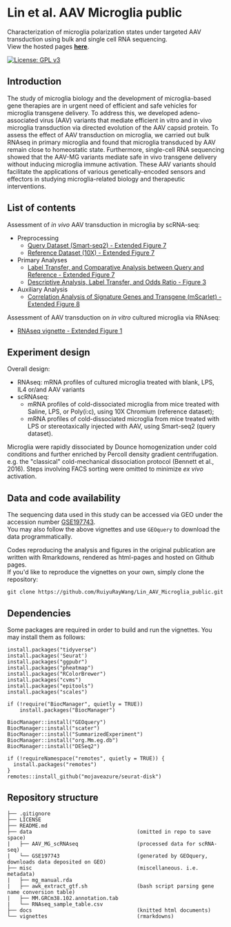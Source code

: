 # Lin et al. AAV Microglia public

Characterization of microglia polarization states under targeted AAV transduction using bulk and single cell RNA sequencing.  
View the hosted pages [**here**](https://ruiyuraywang.github.io/Lin_AAV_Microglia_public/index.html).

[![License: GPL v3](https://img.shields.io/badge/License-GPLv3-blue.svg)](https://www.gnu.org/licenses/gpl-3.0)

## Introduction

The study of microglia biology and the development of microglia-based gene therapies are in urgent need of efficient and safe vehicles for microglia transgene delivery. To address this, we developed adeno-associated virus (AAV) variants that mediate efficient in vitro and in vivo microglia transduction via directed evolution of the AAV capsid protein. To assess the effect of AAV transduction on microglia, we carried out bulk RNAseq in primary microglia and found that microglia transduced by AAV remain close to homeostatic state. Furthermore, single-cell RNA sequencing showed that the AAV-MG variants mediate safe in vivo transgene delivery without inducing microglia immune activation. These AAV variants should facilitate the applications of various genetically-encoded sensors and effectors in studying microglia-related biology and therapeutic interventions.

## List of contents

Assessment of *in vivo* AAV transduction in microglia by scRNA-seq:

  * Preprocessing
    + [Query Dataset (Smart-seq2) - Extended Figure 7](https://ruiyuraywang.github.io/Lin_AAV_Microglia_public/ExtFig7_scRNAseq_query_QC.html)
    + [Reference Dataset (10X) - Extended Figure 7](https://ruiyuraywang.github.io/Lin_AAV_Microglia_public/ExtFig7_scRNAseq_reference_QC.html.html)
  * Primary Analyses
    + [Label Transfer, and Comparative Analysis between Query and Reference - Extended Figure 7](https://ruiyuraywang.github.io/Lin_AAV_Microglia_public/ExtFig7_scRNAseq_label_transfer.html)
    + [Descriptive Analysis, Label Transfer, and Odds Ratio - Figure 3](https://ruiyuraywang.github.io/Lin_AAV_Microglia_public/Fig3_main_figs.html)
  * Auxiliary Analysis
    + [Correlation Analysis of Signature Genes and Transgene (mScarlet) - Extended Figure 8](https://ruiyuraywang.github.io/Lin_AAV_Microglia_public/ExtFig8_scRNAseq_corr.html)

Assessment of AAV transduction on *in vitro* cultured microglia via RNAseq:

  - [RNAseq vignette - Extended Figure 1](https://ruiyuraywang.github.io/Lin_AAV_Microglia_public/ExtFig1_rnaseq.html)

## Experiment design

Overall design:

  * RNAseq: mRNA profiles of cultured microglia treated with blank, LPS, IL4 or/and AAV variants
  * scRNAseq: 
      + mRNA profiles of cold-dissociated microglia from mice treated with Saline, LPS, or Poly(i:c), using 10X Chromium (reference dataset); 
      + mRNA profiles of cold-dissociated microglia from mice treated with LPS or stereotaxically injected with AAV, using Smart-seq2 (query dataset).

Microglia were rapidly dissociated by Dounce homogenization under cold conditions and further enriched by Percoll density gradient centrifugation. e.g. the "classical" cold-mechanical dissociation protocol (Bennett et al., 2016). Steps involving FACS sorting were omitted to minimize *ex vivo* activation.

## Data and code availability

The sequencing data used in this study can be accessed via GEO under the accession number [GSE197743](https://www.ncbi.nlm.nih.gov/geo/query/acc.cgi?acc=GSE197743).  
You may also follow the above vignettes and use `GEOquery` to download the data programmatically.

Codes reproducing the analysis and figures in the original publication are written with Rmarkdowns, rendered as html-pages and hosted on Github pages.  
If you'd like to reproduce the vignettes on your own, simply clone the repository:
```
git clone https://github.com/RuiyuRayWang/Lin_AAV_Microglia_public.git
```

## Dependencies

Some packages are required in order to build and run the vignettes. You may install them as follows:

```{r eval=FALSE}
install.packages("tidyverse")
install.packages('Seurat')
install.packages("ggpubr")
install.packages("pheatmap")
install.packages("RColorBrewer")
install.packages("cvms")
install.packages("epitools")
install.packages("scales")
```

```{r eval=FALSE}
if (!require("BiocManager", quietly = TRUE))
    install.packages("BiocManager")

BiocManager::install("GEOquery")
BiocManager::install("scater")
BiocManager::install("SummarizedExperiment")
BiocManager::install("org.Mm.eg.db")
BiocManager::install("DESeq2")
```

```{r eval=FALSE}
if (!requireNamespace("remotes", quietly = TRUE)) {
  install.packages("remotes")
}
remotes::install_github("mojaveazure/seurat-disk")
```

## Repository structure

```
├── .gitignore
├── LICENSE
├── README.md
├── data                                  (omitted in repo to save space)
|   ├── AAV_MG_scRNAseq                   (processed data for scRNA-seq)
|   └── GSE197743                         (generated by GEOquery, downloads data deposited on GEO)
├── misc                                  (miscellaneous. i.e. metadata)
|   ├── mg_manual.rda
|   ├── awk_extract_gtf.sh                (bash script parsing gene name conversion table)
|   ├── MM.GRCm38.102.annotation.tab
|   └── RNAseq_sample_table.csv
├── docs                                  (knitted html documents)
└── vignettes                             (rmarkdowns)
```
